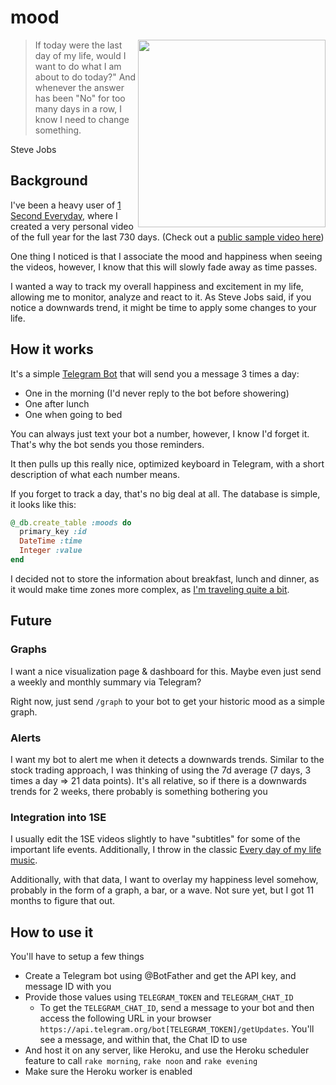 # mood 

<img src="/assets/screenshot.png" width="300" align="right"/>

> If today were the last day of my life, would I want to do what I am about to do today?" And whenever the answer has been "No" for too many days in a row, I know I need to change something.

Steve Jobs

## Background

I've been a heavy user of [1 Second Everyday](https://1se.co/), where I created a very personal video of the full year for the last 730 days. (Check out a [public sample video here](https://www.youtube.com/watch?v=m_xlkC2DsSI))

One thing I noticed is that I associate the mood and happiness when seeing the videos, however, I know that this will slowly fade away as time passes.

I wanted a way to track my overall happiness and excitement in my life, allowing me to monitor, analyze and react to it. As Steve Jobs said, if you notice a downwards trend, it might be time to apply some changes to your life.

## How it works

It's a simple [Telegram Bot](https://core.telegram.org/bots) that will send you a message 3 times a day:

- One in the morning (I'd never reply to the bot before showering)
- One after lunch
- One when going to bed

You can always just text your bot a number, however, I know I'd forget it. That's why the bot sends you those reminders.

It then pulls up this really nice, optimized keyboard in Telegram, with a short description of what each number means.

If you forget to track a day, that's no big deal at all. The database is simple, it looks like this:

```ruby
@_db.create_table :moods do
  primary_key :id
  DateTime :time
  Integer :value
end
```

I decided not to store the information about breakfast, lunch and dinner, as it would make time zones more complex, as [I'm traveling quite a bit](https://whereisfelix.today).

## Future

### Graphs

I want a nice visualization page & dashboard for this. Maybe even just send a weekly and monthly summary via Telegram?

Right now, just send `/graph` to your bot to get your historic mood as a simple graph.

### Alerts

I want my bot to alert me when it detects a downwards trends. Similar to the stock trading approach, I was thinking of using the 7d average (7 days, 3 times a day => 21 data points). It's all relative, so if there is a downwards trends for 2 weeks, there probably is something bothering you

### Integration into 1SE

I usually edit the 1SE videos slightly to have "subtitles" for some of the important life events. Additionally, I throw in the classic [Every day of my life music](https://www.youtube.com/watch?v=m_xlkC2DsSI).

Additionally, with that data, I want to overlay my happiness level somehow, probably in the form of a graph, a bar, or a wave. Not sure yet, but I got 11 months to figure that out.

## How to use it

You'll have to setup a few things

- Create a Telegram bot using @BotFather and get the API key, and message ID with you
- Provide those values using `TELEGRAM_TOKEN` and `TELEGRAM_CHAT_ID`
  - To get the `TELEGRAM_CHAT_ID`, send a message to your bot and then access the following URL in your browser `https://api.telegram.org/bot[TELEGRAM_TOKEN]/getUpdates`. You'll see a message, and within that, the Chat ID to use
- And host it on any server, like Heroku, and use the Heroku scheduler feature to call `rake morning`, `rake noon` and `rake evening`
- Make sure the Heroku worker is enabled

